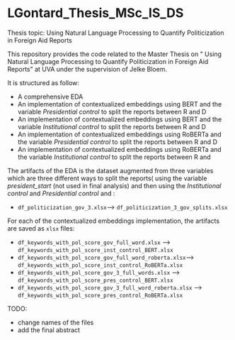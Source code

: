 # LGontard_Thesis_MSc_IS_DS
Thesis topic: Using Natural Language Processing to Quantify Politicization in Foreign Aid Reports

This repository provides the code related to the Master Thesis on " Using Natural Language Processing to Quantify Politicization in Foreign Aid Reports" at UVA under the supervision of Jelke Bloem.

It is structured as follow:

* A comprehensive EDA
* An implementation of contextualized embeddings using BERT and the variable _Presidential control_ to split the reports between R and D
*  An implementation of contextualized embeddings using BERT and the variable _Institutional control_ to split the reports between R and D
* An implementation of contextualized embeddings using RoBERTa and the variable _Presidential control_ to split the reports between R and D
* An implementation of contextualized embeddings using RoBERTa and the variable _Institutional control_ to split the reports between R and 

The artifacts of the EDA is the dataset augmented from three variables which are three different ways to split the reports( using the variable _president_start_ (not used in final analysis) and then using the _Institutional control_ and _Presidential control_ and :
* `df_politicization_gov_3.xlsx`--> `df_politicization_3_gov_splits.xlsx`

For each of the contextualized embeddings implementation, the artifacts are saved as `xlsx` files:
* `df_keywords_with_pol_score_gov_full_word.xlsx` --> `df_keywords_with_pol_score_inst_control_BERT.xlsx`
* `df_keywords_with_pol_score_gov_full_word_roberta.xlsx`--> `df_keywords_with_pol_score_inst_control_RoBERTa.xlsx`
* `df_keywords_with_pol_score_gov_3_full_words.xlsx` --> `df_keywords_with_pol_score_pres_control_BERT.xlsx`
* `df_keywords_with_pol_score_gov_3_full_word_roberta.xlsx` --> `df_keywords_with_pol_score_pres_control_RoBERTa.xlsx`


TODO:
- change names of the files
- add the final abstract 

